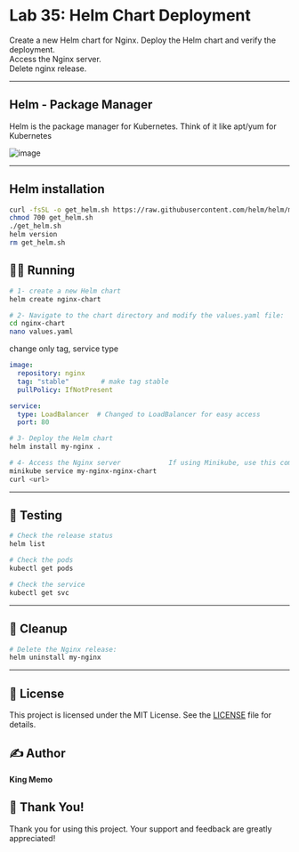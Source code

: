 # Lab 35: Helm Chart Deployment

Create a new Helm chart for Nginx. Deploy the Helm chart and verify the deployment.  
Access the Nginx server.  
Delete nginx release.  

---

## Helm - Package Manager

Helm is the package manager for Kubernetes. Think of it like apt/yum for Kubernetes

![image](https://github.com/user-attachments/assets/8ebe01b0-f8db-450a-b157-9b46be9aff13)

---

## Helm installation
```bash
curl -fsSL -o get_helm.sh https://raw.githubusercontent.com/helm/helm/main/scripts/get-helm-3
chmod 700 get_helm.sh
./get_helm.sh
helm version
rm get_helm.sh
```

## 🏃‍♂️ Running
```bash
# 1- create a new Helm chart
helm create nginx-chart

# 2- Navigate to the chart directory and modify the values.yaml file:
cd nginx-chart
nano values.yaml
```
change only tag, service type
```yaml
image:
  repository: nginx
  tag: "stable"        # make tag stable
  pullPolicy: IfNotPresent

service:
  type: LoadBalancer  # Changed to LoadBalancer for easy access
  port: 80
```

```bash
# 3- Deploy the Helm chart
helm install my-nginx .

# 4- Access the Nginx server            If using Minikube, use this command instead:
minikube service my-nginx-nginx-chart
curl <url> 
```

---

## 🧪 Testing
```bash
# Check the release status
helm list

# Check the pods
kubectl get pods

# Check the service
kubectl get svc
```

---

## 🧹 Cleanup
```bash
# Delete the Nginx release:
helm uninstall my-nginx
```

---

## 📄 License
This project is licensed under the MIT License. See the [LICENSE](LICENSE) file for details.

## ✍️ Author
**King Memo**

## 🙏 Thank You!
Thank you for using this project. Your support and feedback are greatly appreciated!
